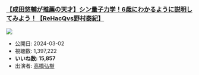 ### [【成田悠輔が推薦の天才】シン量子力学！6歳にわかるように説明してみよう！【ReHacQvs野村泰紀】](https://www.youtube.com/watch?v=DEG9OZoYzIU)
[![](https://img.youtube.com/vi/DEG9OZoYzIU/sddefault.jpg)](https://www.youtube.com/watch?v=DEG9OZoYzIU)
-   公開日: 2024-03-02
-   視聴数: 1,397,222
-   **いいね数: 15,857**
-   出演者: [高橋弘樹](/rehacq_fan/people/高橋弘樹 "wikilink")
